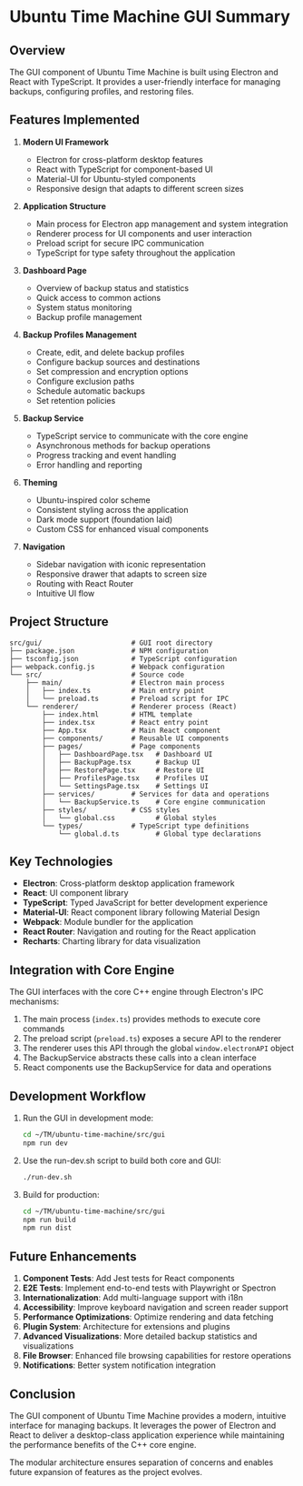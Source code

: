 # Ubuntu Time Machine GUI Summary

## Overview

The GUI component of Ubuntu Time Machine is built using Electron and React with TypeScript. It provides a user-friendly interface for managing backups, configuring profiles, and restoring files.

## Features Implemented

1. **Modern UI Framework**
   - Electron for cross-platform desktop features
   - React with TypeScript for component-based UI
   - Material-UI for Ubuntu-styled components
   - Responsive design that adapts to different screen sizes

2. **Application Structure**
   - Main process for Electron app management and system integration
   - Renderer process for UI components and user interaction
   - Preload script for secure IPC communication
   - TypeScript for type safety throughout the application

3. **Dashboard Page**
   - Overview of backup status and statistics
   - Quick access to common actions
   - System status monitoring
   - Backup profile management

4. **Backup Profiles Management**
   - Create, edit, and delete backup profiles
   - Configure backup sources and destinations
   - Set compression and encryption options
   - Configure exclusion paths
   - Schedule automatic backups
   - Set retention policies

5. **Backup Service**
   - TypeScript service to communicate with the core engine
   - Asynchronous methods for backup operations
   - Progress tracking and event handling
   - Error handling and reporting

6. **Theming**
   - Ubuntu-inspired color scheme
   - Consistent styling across the application
   - Dark mode support (foundation laid)
   - Custom CSS for enhanced visual components

7. **Navigation**
   - Sidebar navigation with iconic representation
   - Responsive drawer that adapts to screen size
   - Routing with React Router
   - Intuitive UI flow

## Project Structure

```
src/gui/                      # GUI root directory
├── package.json              # NPM configuration
├── tsconfig.json             # TypeScript configuration
├── webpack.config.js         # Webpack configuration
└── src/                      # Source code
    ├── main/                 # Electron main process
    │   ├── index.ts          # Main entry point
    │   └── preload.ts        # Preload script for IPC
    └── renderer/             # Renderer process (React)
        ├── index.html        # HTML template
        ├── index.tsx         # React entry point
        ├── App.tsx           # Main React component
        ├── components/       # Reusable UI components
        ├── pages/            # Page components
        │   ├── DashboardPage.tsx   # Dashboard UI
        │   ├── BackupPage.tsx      # Backup UI
        │   ├── RestorePage.tsx     # Restore UI
        │   ├── ProfilesPage.tsx    # Profiles UI
        │   └── SettingsPage.tsx    # Settings UI
        ├── services/         # Services for data and operations
        │   └── BackupService.ts    # Core engine communication
        ├── styles/           # CSS styles
        │   └── global.css          # Global styles
        └── types/            # TypeScript type definitions
            └── global.d.ts         # Global type declarations
```

## Key Technologies

- **Electron**: Cross-platform desktop application framework
- **React**: UI component library
- **TypeScript**: Typed JavaScript for better development experience
- **Material-UI**: React component library following Material Design
- **Webpack**: Module bundler for the application
- **React Router**: Navigation and routing for the React application
- **Recharts**: Charting library for data visualization

## Integration with Core Engine

The GUI interfaces with the core C++ engine through Electron's IPC mechanisms:

1. The main process (`index.ts`) provides methods to execute core commands
2. The preload script (`preload.ts`) exposes a secure API to the renderer
3. The renderer uses this API through the global `window.electronAPI` object
4. The BackupService abstracts these calls into a clean interface
5. React components use the BackupService for data and operations

## Development Workflow

1. Run the GUI in development mode:
   ```bash
   cd ~/TM/ubuntu-time-machine/src/gui
   npm run dev
   ```

2. Use the run-dev.sh script to build both core and GUI:
   ```bash
   ./run-dev.sh
   ```

3. Build for production:
   ```bash
   cd ~/TM/ubuntu-time-machine/src/gui
   npm run build
   npm run dist
   ```

## Future Enhancements

1. **Component Tests**: Add Jest tests for React components
2. **E2E Tests**: Implement end-to-end tests with Playwright or Spectron
3. **Internationalization**: Add multi-language support with i18n
4. **Accessibility**: Improve keyboard navigation and screen reader support
5. **Performance Optimizations**: Optimize rendering and data fetching
6. **Plugin System**: Architecture for extensions and plugins
7. **Advanced Visualizations**: More detailed backup statistics and visualizations
8. **File Browser**: Enhanced file browsing capabilities for restore operations
9. **Notifications**: Better system notification integration

## Conclusion

The GUI component of Ubuntu Time Machine provides a modern, intuitive interface for managing backups. It leverages the power of Electron and React to deliver a desktop-class application experience while maintaining the performance benefits of the C++ core engine.

The modular architecture ensures separation of concerns and enables future expansion of features as the project evolves. 